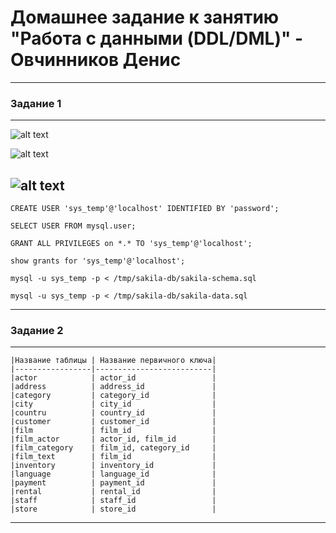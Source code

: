 # Домашнее задание к занятию "Работа с данными (DDL/DML)" - Овчинников Денис

---

### Задание 1

---
![alt text](https://github.com/Ventilyator/ovchinnikov-homework-netology/blob/main/12.2_hw/img/1.1.png)

![alt text](https://github.com/Ventilyator/ovchinnikov-homework-netology/blob/main/12.2_hw/img/1.2.png)

![alt text](https://github.com/Ventilyator/ovchinnikov-homework-netology/blob/main/12.2_hw/img/1.3.png)
---

```
CREATE USER 'sys_temp'@'localhost' IDENTIFIED BY 'password';
```
```
SELECT USER FROM mysql.user;
```
```
GRANT ALL PRIVILEGES on *.* TO 'sys_temp'@'localhost';
```
```
show grants for 'sys_temp'@'localhost';
```
```
mysql -u sys_temp -p < /tmp/sakila-db/sakila-schema.sql
```
```
mysql -u sys_temp -p < /tmp/sakila-db/sakila-data.sql
```
---

### Задание 2

---
```
|Название таблицы | Название первичного ключа|
|-----------------|--------------------------|
|actor            | actor_id                 |
|address          | address_id               |
|category         | category_id              |
|city             | city_id                  |
|countru          | country_id               |
|customer         | customer_id              |
|film             | film_id                  |
|film_actor       | actor_id, film_id        |
|film_category    | film_id, category_id     |
|film_text        | film_id                  |
|inventory        | inventory_id             |
|language         | language_id              |
|payment          | payment_id               |
|rental           | rental_id                |
|staff            | staff_id                 |
|store            | store_id                 |
```
---



